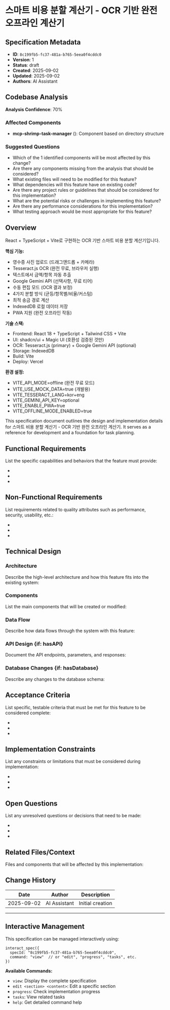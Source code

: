 # 스마트 비용 분할 계산기 - OCR 기반 완전 오프라인 계산기

## Specification Metadata

- **ID**: `8c199fb5-fc37-481a-b765-5eea0f4cddc0`
- **Version**: 1
- **Status**: draft
- **Created**: 2025-09-02
- **Updated**: 2025-09-02
- **Authors**: AI Assistant

## Codebase Analysis

**Analysis Confidence**: 70%

### Affected Components

- **mcp-shrimp-task-manager** (): Component based on directory structure

### Suggested Questions

- Which of the 1 identified components will be most affected by this change?
- Are there any components missing from the analysis that should be considered?
- What existing files will need to be modified for this feature?
- What dependencies will this feature have on existing code?
- Are there any project rules or guidelines that should be considered for this implementation?
- What are the potential risks or challenges in implementing this feature?
- Are there any performance considerations for this implementation?
- What testing approach would be most appropriate for this feature?



## Overview

React + TypeScript + Vite로 구현하는 OCR 기반 스마트 비용 분할 계산기입니다.

**핵심 기능:**
- 영수증 사진 업로드 (드래그앤드롭 + 카메라)
- Tesseract.js OCR (완전 무료, 브라우저 실행)
- 텍스트에서 금액/항목 자동 추출
- Google Gemini API (선택사항, 무료 티어)
- 수동 편집 모드 (OCR 결과 보정)
- 4가지 분할 방식 (균등/항목별/비율/커스텀)
- 최적 송금 경로 계산
- IndexedDB 로컬 데이터 저장
- PWA 지원 (완전 오프라인 작동)

**기술 스택:**
- Frontend: React 18 + TypeScript + Tailwind CSS + Vite
- UI: shadcn/ui + Magic UI (호환성 검증된 것만)
- OCR: Tesseract.js (primary) + Google Gemini API (optional)
- Storage: IndexedDB
- Build: Vite
- Deploy: Vercel

**환경 설정:**
- VITE_API_MODE=offline (완전 무료 모드)
- VITE_USE_MOCK_DATA=true (개발용)
- VITE_TESSERACT_LANG=kor+eng
- VITE_GEMINI_API_KEY=optional
- VITE_ENABLE_PWA=true
- VITE_OFFLINE_MODE_ENABLED=true

This specification document outlines the design and implementation details for 스마트 비용 분할 계산기 - OCR 기반 완전 오프라인 계산기. It serves as a reference for development and a foundation for task planning.

## Functional Requirements

List the specific capabilities and behaviors that the feature must provide:

-
-
-

## Non-Functional Requirements

List requirements related to quality attributes such as performance, security, usability, etc.:

-
-
-

## Technical Design

### Architecture

Describe the high-level architecture and how this feature fits into the existing system:

### Components

List the main components that will be created or modified:

### Data Flow

Describe how data flows through the system with this feature:

### API Design {if: hasAPI}

Document the API endpoints, parameters, and responses:

### Database Changes {if: hasDatabase}

Describe any changes to the database schema:

## Acceptance Criteria

List specific, testable criteria that must be met for this feature to be considered complete:

-
-
-

## Implementation Constraints

List any constraints or limitations that must be considered during implementation:

-
-
-

## Open Questions

List any unresolved questions or decisions that need to be made:

-
-
-

## Related Files/Context

Files and components that will be affected by this implementation:



## Change History

| Date | Author | Description |
|------|--------|-------------|
| 2025-09-02 | AI Assistant | Initial creation |

---

## Interactive Management

This specification can be managed interactively using:

```
interact_spec({
  specId: "8c199fb5-fc37-481a-b765-5eea0f4cddc0",
  command: "view"  // or "edit", "progress", "tasks", etc.
})
```

**Available Commands:**
- `view`: Display the complete specification
- `edit <section> <content>`: Edit a specific section
- `progress`: Check implementation progress
- `tasks`: View related tasks
- `help`: Get detailed command help

